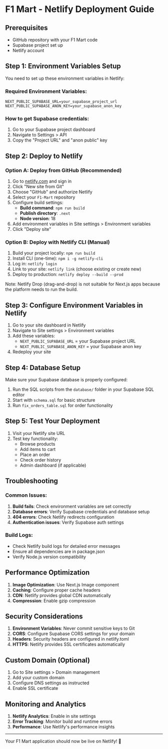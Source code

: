 # F1 Mart - Netlify Deployment Guide

## Prerequisites
- GitHub repository with your F1 Mart code
- Supabase project set up
- Netlify account

## Step 1: Environment Variables Setup

You need to set up these environment variables in Netlify:

### Required Environment Variables:
```
NEXT_PUBLIC_SUPABASE_URL=your_supabase_project_url
NEXT_PUBLIC_SUPABASE_ANON_KEY=your_supabase_anon_key
```

### How to get Supabase credentials:
1. Go to your Supabase project dashboard
2. Navigate to Settings > API
3. Copy the "Project URL" and "anon public" key

## Step 2: Deploy to Netlify

### Option A: Deploy from GitHub (Recommended)
1. Go to [netlify.com](https://netlify.com) and sign in
2. Click "New site from Git"
3. Choose "GitHub" and authorize Netlify
4. Select your `F1-Mart` repository
5. Configure build settings:
   - **Build command**: `npm run build`
   - **Publish directory**: `.next`
   - **Node version**: 18
6. Add environment variables in Site settings > Environment variables
7. Click "Deploy site"

### Option B: Deploy with Netlify CLI (Manual)
1. Build your project locally: `npm run build`
2. Install CLI (one-time): `npm i -g netlify-cli`
3. Log in: `netlify login`
4. Link to your site: `netlify link` (choose existing or create new)
5. Deploy to production: `netlify deploy --build --prod`

Note: Netlify Drop (drag-and-drop) is not suitable for Next.js apps because the platform needs to run the build.

## Step 3: Configure Environment Variables in Netlify

1. Go to your site dashboard in Netlify
2. Navigate to Site settings > Environment variables
3. Add these variables:
   - `NEXT_PUBLIC_SUPABASE_URL` = your Supabase project URL
   - `NEXT_PUBLIC_SUPABASE_ANON_KEY` = your Supabase anon key
4. Redeploy your site

## Step 4: Database Setup

Make sure your Supabase database is properly configured:
1. Run the SQL scripts from the `database/` folder in your Supabase SQL editor
2. Start with `schema.sql` for basic structure
3. Run `fix_orders_table.sql` for order functionality

## Step 5: Test Your Deployment

1. Visit your Netlify site URL
2. Test key functionality:
   - Browse products
   - Add items to cart
   - Place an order
   - Check order history
   - Admin dashboard (if applicable)

## Troubleshooting

### Common Issues:
1. **Build fails**: Check environment variables are set correctly
2. **Database errors**: Verify Supabase credentials and database setup
3. **404 errors**: Check Netlify redirects configuration
4. **Authentication issues**: Verify Supabase auth settings

### Build Logs:
- Check Netlify build logs for detailed error messages
- Ensure all dependencies are in package.json
- Verify Node.js version compatibility

## Performance Optimization

1. **Image Optimization**: Use Next.js Image component
2. **Caching**: Configure proper cache headers
3. **CDN**: Netlify provides global CDN automatically
4. **Compression**: Enable gzip compression

## Security Considerations

1. **Environment Variables**: Never commit sensitive keys to Git
2. **CORS**: Configure Supabase CORS settings for your domain
3. **Headers**: Security headers are configured in netlify.toml
4. **HTTPS**: Netlify provides SSL certificates automatically

## Custom Domain (Optional)

1. Go to Site settings > Domain management
2. Add your custom domain
3. Configure DNS settings as instructed
4. Enable SSL certificate

## Monitoring and Analytics

1. **Netlify Analytics**: Enable in site settings
2. **Error Tracking**: Monitor build and runtime errors
3. **Performance**: Use Netlify's performance insights

---

Your F1 Mart application should now be live on Netlify! 🚀
